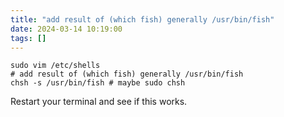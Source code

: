 ```yaml
---
title: "add result of (which fish) generally /usr/bin/fish"
date: 2024-03-14 10:19:00
tags: []
---
```

```
sudo vim /etc/shells
# add result of (which fish) generally /usr/bin/fish
chsh -s /usr/bin/fish # maybe sudo chsh
```

Restart your terminal and see if this works.

